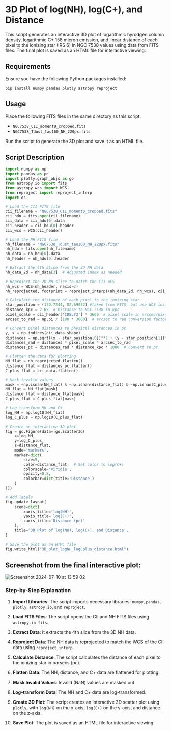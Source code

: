 
# 3D Plot of log(NH), log(C+), and Distance

This script generates an interactive 3D plot of logarithmic hyrodgen column density, logarithmic C+ 158 micron emission, and linear distance of each pixel to the ionizing star (IRS 6) in NGC 7538 values using data from FITS files. The final plot is saved as an HTML file for interactive viewing.

## Requirements

Ensure you have the following Python packages installed:

```sh
pip install numpy pandas plotly astropy reproject
```

## Usage

Place the following FITS files in the same directory as this script:

- `NGC7538_CII_moment0_cropped.fits`
- `NGC7538_Tdust_tau160_NH_220px.fits`

Run the script to generate the 3D plot and save it as an HTML file.

## Script Description

```python
import numpy as np
import pandas as pd
import plotly.graph_objs as go
from astropy.io import fits
from astropy.wcs import WCS
from reproject import reproject_interp
import os

# Load the CII FITS file
cii_filename = "NGC7538_CII_moment0_cropped.fits"
cii_hdu = fits.open(cii_filename)
cii_data = cii_hdu[0].data
cii_header = cii_hdu[0].header
cii_wcs = WCS(cii_header)

# Load the NH FITS file
nh_filename = "NGC7538_Tdust_tau160_NH_220px.fits"
nh_hdu = fits.open(nh_filename)
nh_data = nh_hdu[0].data
nh_header = nh_hdu[0].header

# Extract the 4th slice from the 3D NH data
nh_data_2d = nh_data[3]  # Adjusted index as needed

# Reproject the 2D NH slice to match the CII WCS
nh_wcs = WCS(nh_header, naxis=2)
nh_reprojected, footprint = reproject_interp((nh_data_2d, nh_wcs), cii_wcs, shape_out=cii_data.shape)

# Calculate the distance of each pixel to the ionizing star
star_position = (130.7244, 82.69072) #taken from FITS, but use WCS instead. 
distance_kpc = 2.65  # Distance to NGC 7538 in kpc
pixel_scale = cii_header['CDELT2'] * 3600  # pixel scale in arcsec/pixel
arcsec_to_rad = np.pi / (180 * 3600)  # arcsec to rad conversion factor

# Convert pixel distances to physical distances in pc
y, x = np.indices(cii_data.shape)
distances = np.sqrt((x - star_position[0])**2 + (y - star_position[1])**2)
distances_rad = distances * pixel_scale * arcsec_to_rad
distances_pc = distances_rad * distance_kpc * 1000  # Convert to pc

# Flatten the data for plotting
NH_flat = nh_reprojected.flatten()
distance_flat = distances_pc.flatten()
C_plus_flat = cii_data.flatten()

# Mask invalid values
mask = ~np.isnan(NH_flat) & ~np.isnan(distance_flat) & ~np.isnan(C_plus_flat)
NH_flat = NH_flat[mask]
distance_flat = distance_flat[mask]
C_plus_flat = C_plus_flat[mask]

# Log-transform NH and C+
log_NH = np.log10(NH_flat)
log_C_plus = np.log10(C_plus_flat)

# Create an interactive 3D plot
fig = go.Figure(data=[go.Scatter3d(
    x=log_NH,
    y=log_C_plus,
    z=distance_flat,
    mode='markers',
    marker=dict(
        size=5,
        color=distance_flat,  # Set color to log(C+)
        colorscale='Viridis',
        opacity=0.8,
        colorbar=dict(title='Distance')
    )
)])

# Add labels
fig.update_layout(
    scene=dict(
        xaxis_title='log(NH)',
        yaxis_title='log(C+)',
        zaxis_title='Distance (pc)'
    ),
    title='3D Plot of log(NH), log(C+), and Distance',
)

# Save the plot as an HTML file
fig.write_html("3D_plot_logNH_logCplus_distance.html")
```

## Screenshot from the final interactive plot: 

![Screenshot 2024-07-10 at 13 59 02](https://github.com/umitkavak/3D-Scatter-Plot/assets/26542534/9c0c3718-85ed-4687-9033-2e2bca8e1282)

### Step-by-Step Explanation

1. **Import Libraries**:
   The script imports necessary libraries: `numpy`, `pandas`, `plotly`, `astropy.io`, and `reproject`.

2. **Load FITS Files**:
   The script opens the CII and NH FITS files using `astropy.io.fits`.

3. **Extract Data**:
   It extracts the 4th slice from the 3D NH data.

4. **Reproject Data**:
   The NH data is reprojected to match the WCS of the CII data using `reproject_interp`.

5. **Calculate Distance**:
   The script calculates the distance of each pixel to the ionizing star in parsecs (pc).

6. **Flatten Data**:
   The NH, distance, and C+ data are flattened for plotting.

7. **Mask Invalid Values**:
   Invalid (NaN) values are masked out.

8. **Log-transform Data**:
   The NH and C+ data are log-transformed.

9. **Create 3D Plot**:
   The script creates an interactive 3D scatter plot using `plotly`, with `log(NH)` on the x-axis, `log(C+)` on the y-axis, and distance on the z-axis.

10. **Save Plot**:
    The plot is saved as an HTML file for interactive viewing.
